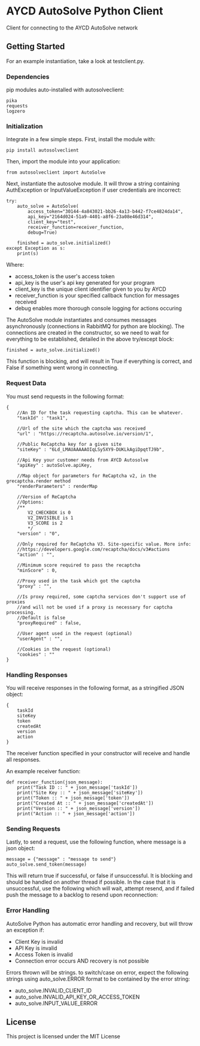 # AYCD AutoSolve Python Client

Client for connecting to the AYCD AutoSolve network

## Getting Started

For an example instantiation, take a look at testclient.py.

### Dependencies

pip modules auto-installed with autosolveclient:

```
pika
requests
logzero
```

### Initialization

Integrate in a few simple steps. First, install the module with:

```
pip install autosolveclient
```

Then, import the module into your application:
```
from autosolveclient import AutoSolve
```

Next, instantiate the autosolve module. It will throw a string containing 
AuthException or InputValueException if user credentials are incorrect:

```
try:
    auto_solve = AutoSolve(
        access_token="30144-4a843021-bb26-4a13-b442-f7ce4824da14",
        api_key="2164d024-51a9-4401-a8f6-23a08e46d314",
        client_key="test",
        receiver_function=receiver_function,
        debug=True)

    finished = auto_solve.initialized()
except Exception as s:
    print(s)
```

Where:
- access_token is the user's access token
- api_key is the user's api key generated for your program
- client_key is the unique client identifier given to you by AYCD
- receiver_function is your specified callback function for messages received
- debug enables more thorough console logging for actions occuring

The AutoSolve module instantiates and consumes messages asynchronously 
(connections in RabbitMQ for python are blocking). 
The connections are created in the constructor, so we need to wait for everything to be established,
detailed in the above try/except block:

```
finished = auto_solve.initialized()
```

This function is blocking, and will result in True if everything is correct,
 and False if something went wrong in connecting.

### Request Data

You must send requests in the following format:

```
{
    //An ID for the task requesting captcha. This can be whatever.
    "taskId" : "task1", 

    //Url of the site which the captcha was received
    "url" : "https://recaptcha.autosolve.io/version/1", 

    //Public ReCaptcha key for a given site
    "siteKey" : "6Ld_LMAUAAAAAOIqLSy5XY9-DUKLkAgiDpqtTJ9b", 

    //Api Key your customer needs from AYCD Autosolve
    "apiKey" : autoSolve.apiKey, 

    //Map object for parameters for ReCaptcha v2, in the grecaptcha.render method
    "renderParameters" : renderMap

    //Version of ReCaptcha
    //Options:
    /**
        V2_CHECKBOX is 0
        V2_INVISIBLE is 1
        V3_SCORE is 2
        */
    "version" : "0", 

    //Only required for ReCaptcha V3. Site-specific value. More info:
    //https://developers.google.com/recaptcha/docs/v3#actions
    "action" : "", 

    //Minimum score required to pass the recaptcha
    "minScore" : 0, 

    //Proxy used in the task which got the captcha
    "proxy" : "", 

    //Is proxy required, some captcha services don't support use of proxies
    //and will not be used if a proxy is necessary for captcha processing.
    //Default is false
    "proxyRequired" : false,

    //User agent used in the request (optional)
    "userAgent" : "",

    //Cookies in the request (optional)
    "cookies" : ""
}
```

### Handling Responses

You will receive responses in the following format, as a stringified JSON object:

```
{
    taskId
    siteKey
    token
    createdAt
    version
    action
}

```

The receiver function specified in your constructor will receive and handle all responses.

An example receiver function: 

```
def receiver_function(json_message):
    print("Task ID :: " + json_message['taskId'])
    print("Site Key :: " + json_message['siteKey'])
    print("Token :: " + json_message['token'])
    print("Created At :: " + json_message['createdAt'])
    print("Version :: " + json_message['version'])
    print("Action :: " + json_message['action'])
```


### Sending Requests

Lastly, to send a request, use the following function, where message is a json object:

```  
message = {"message" : "message to send"}
auto_solve.send_token(message)
```

This will return true if successful, or false if unsuccessful. It is blocking and should be handled
on another thread if possible. In the case that it is unsuccessful, use the following which will
wait, attempt resend, and if failed push the message to a backlog to resend upon reconnection:

### Error Handling

AutoSolve Python has automatic error handling and recovery, but will throw an exception if:

- Client Key is invalid
- API Key is invalid
- Access Token is invalid
- Connection error occurs AND recovery is not possible

Errors thrown will be strings. to switch/case on error, expect the following strings using
auto_solve.ERROR format to be contained by the error string:

- auto_solve.INVALID_CLIENT_ID
- auto_solve.INVALID_API_KEY_OR_ACCESS_TOKEN
- auto_solve.INPUT_VALUE_ERROR

## License

This project is licensed under the MIT License
